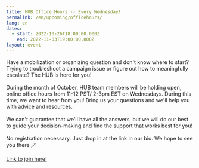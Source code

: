```yaml
---
title: HUB Office Hours -- Every Wednesday!
permalink: /en/upcoming/officehours/
lang: en
dates:
  - start: 2022-10-26T18:00:00.000Z
    end: 2022-11-03T19:00:00.000Z
layout: event
---
```

Have a mobilization or organizing question and don't know where to start? Trying to troubleshoot a campaign issue or figure out how to meaningfully escalate? The HUB is here for you!\
\
During the month of October, HUB team members will be holding open, online office hours from 11-12 PST/ 2-3pm EST on Wednesdays. During this time, we want to hear from you! Bring us your questions and we'll help you with advice and resources.\
\
We can't guarantee that we'll have all the answers, but we will do our best to guide your decision-making and find the support that works best for you!\
\
No registration necessary. Just drop in at the link in our bio. We hope to see you there 🪄

[L﻿ink to join here!](https://us02web.zoom.us/s/85365560630#success)[](https://us02web.zoom.us/s/85365560630#success)
